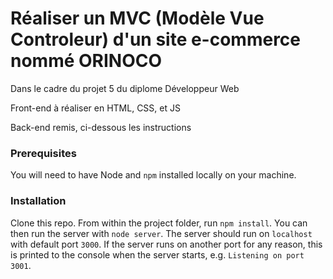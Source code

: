 # Réaliser un MVC (Modèle Vue Controleur) d'un site e-commerce nommé ORINOCO #

Dans le cadre du projet 5 du diplome Développeur Web

Front-end à réaliser en HTML, CSS, et JS

Back-end remis, ci-dessous les instructions

### Prerequisites ###

You will need to have Node and `npm` installed locally on your machine.

### Installation ###

Clone this repo. From within the project folder, run `npm install`. You 
can then run the server with `node server`. 
The server should run on `localhost` with default port `3000`. If the
server runs on another port for any reason, this is printed to the
console when the server starts, e.g. `Listening on port 3001`.
